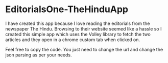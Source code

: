 # EditorialsOne-TheHinduApp
I have created this app because I love reading the editorials from the newspaper The Hindu.
Browsing to their website seemed like a hassle so I created this simple app which uses the Volley library to fetch the
two articles and they open in a chrome custom tab when clicked on.

Feel free to copy the code. You just need to change the url and change the json parsing as per your needs.

